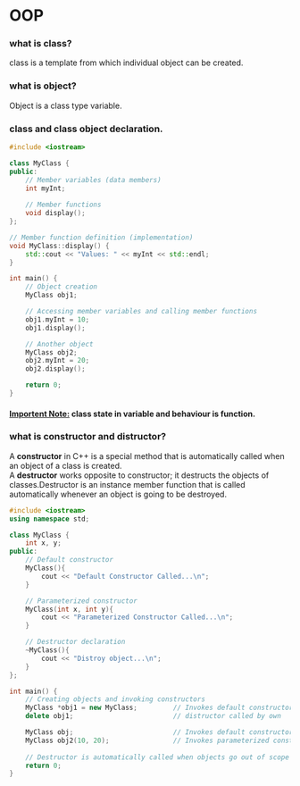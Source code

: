 # OOP

### what is class?
class is a template from which individual object can be created.

### what is object?
Object is a class type variable.

### class and class object declaration.
```cpp
#include <iostream>

class MyClass {
public:
    // Member variables (data members)
    int myInt;
    
    // Member functions
    void display();
};

// Member function definition (implementation)
void MyClass::display() {
    std::cout << "Values: " << myInt << std::endl;
}

int main() {
    // Object creation
    MyClass obj1;

    // Accessing member variables and calling member functions
    obj1.myInt = 10;
    obj1.display();

    // Another object
    MyClass obj2;
    obj2.myInt = 20;
    obj2.display();

    return 0;
}
```

#### <ins>Importent Note:</ins> class state in variable and behaviour is function.


### what is constructor and distructor?
A **constructor** in C++ is a special method that is automatically called when an object of a class is created.   
A **destructor** works opposite to constructor; it destructs the objects of classes.Destructor is an instance member function that is called automatically whenever an object is going to be destroyed.
```cpp
#include <iostream>
using namespace std;

class MyClass {
    int x, y;
public:
    // Default constructor
    MyClass(){
        cout << "Default Constructor Called...\n";
    }

    // Parameterized constructor
    MyClass(int x, int y){
        cout << "Parameterized Constructor Called...\n";
    }

    // Destructor declaration
    ~MyClass(){
        cout << "Distroy object...\n";
    }
};

int main() {
    // Creating objects and invoking constructors
    MyClass *obj1 = new MyClass;         // Invokes default constructor
    delete obj1;                         // distructor called by own

    MyClass obj;                         // Invokes default constructor
    MyClass obj2(10, 20);                // Invokes parameterized constructor
    
    // Destructor is automatically called when objects go out of scope
    return 0;
}
```
